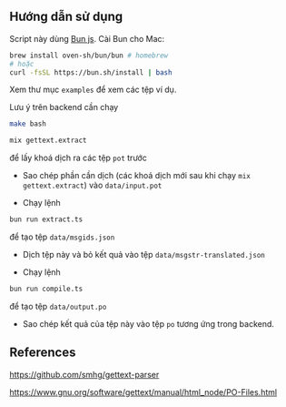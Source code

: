 ## Hướng dẫn sử dụng

Script này dùng [Bun js](https://bun.sh/docs/installation). Cài Bun cho Mac:

```bash
brew install oven-sh/bun/bun # homebrew
# hoặc
curl -fsSL https://bun.sh/install | bash
```

Xem thư mục `examples` để xem các tệp ví dụ.

Lưu ý trên backend cần chạy

```bash
make bash

mix gettext.extract
```

để lấy khoá dịch ra các tệp `pot` trước

- Sao chép phần cần dịch (các khoá dịch mới sau khi chạy `mix gettext.extract`)
  vào `data/input.pot`

- Chạy lệnh

```bash
bun run extract.ts
```

để tạo tệp `data/msgids.json`

- Dịch tệp này và bỏ kết quả vào tệp `data/msgstr-translated.json`

- Chạy lệnh

```bash
bun run compile.ts
```

để tạo tệp `data/output.po`

- Sao chép kết quả của tệp này vào tệp `po` tương ứng trong backend.

## References

https://github.com/smhg/gettext-parser

https://www.gnu.org/software/gettext/manual/html_node/PO-Files.html
